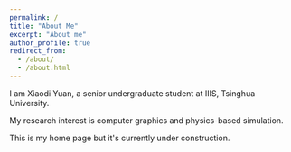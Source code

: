 ```yaml
---
permalink: /
title: "About Me"
excerpt: "About me"
author_profile: true
redirect_from: 
  - /about/
  - /about.html
---
```


I am Xiaodi Yuan, a senior undergraduate student at IIIS, Tsinghua University. 

My research interest is computer graphics and physics-based simulation.

This is my home page but it's currently under construction. 
